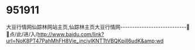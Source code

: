 # 951911
大豆行情网仙踪林网站主页,仙踪林主页大豆行情网----------------------------🐩🐩点/此/进/入/http://www.baidu.com/link?url=NoK8PT47PahMhFH8Vie_jnciyIKNTTtVBQKpill6udK&amp;wd
